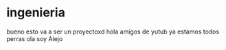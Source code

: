 # ingenieria
bueno  esto va a ser un proyectoxd hola amigos de yutub
ya estamos todos perras
ola soy Alejo
